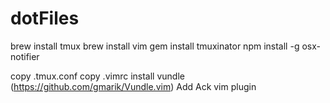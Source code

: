# dotFiles
brew install tmux
brew install vim
gem install tmuxinator
npm install -g osx-notifier

copy .tmux.conf
copy .vimrc
install vundle (https://github.com/gmarik/Vundle.vim)
Add Ack vim plugin
